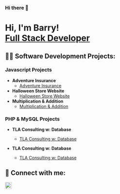 ### Hi there 👋

<h1>Hi, I'm Barry! <br/><a href="https://www.linkedin.com/in/barry-moorer-458707260/">Full Stack Developer</a>

<h2>👨‍💻 Software Development Projects:</h2>

<h3>Javascript Projects</h3>
  
- <b>Adventure Insurance</b>
  - [Adventure Insurance](https://github.com/BarryMoorer/BarryMoorer/tree/main/Adventure%20Insurance)
- <b>Halloween Store Website</b>
  - [Halloween Store Website](https://github.com/BarryMoorer/BarryMoorer/tree/main/Halloween%20Store%20Website)
- <b>Multiplication & Addition</b>
  - [Multiplication & Addition](https://github.com/BarryMoorer/BarryMoorer/tree/main/Multiplication%20%26%20Addition)


<h3>PHP & MySQL Projects</h3>
  
- <b>TLA Consulting w: Database</b>
  - [TLA Consulting w: Database](https://github.com/BarryMoorer/BarryMoorer/tree/main/TLA%20Consulting%20w:%20Database)
  
  
- <b>TLA Consulting w: Database</b>
  - [TLA Consulting w: Database](https://github.com/BarryMoorer/BarryMoorer/tree/main/TLA%20Consulting%20w:%20Database)



<h2> 🤳 Connect with me:</h2>

[<img align="left" alt=" | LinkedIn" width="22px" src="https://cdn.jsdelivr.net/npm/simple-icons@v3/icons/linkedin.svg" />][linkedin]



[linkedin]: https://www.linkedin.com/in/barry-moorer-458707260/


<!--
**BarryMoorer/BarryMoorer** is a ✨ _special_ ✨ repository because its `README.md` (this file) appears on your GitHub profile.



